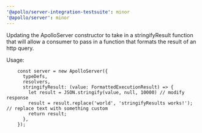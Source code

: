 ```yaml
---
'@apollo/server-integration-testsuite': minor
'@apollo/server': minor
---
```


Updating the ApolloServer constructor to take in a stringifyResult function that will allow a consumer to pass in a function that formats the result of an http query.

Usage:

        const server = new ApolloServer({
          typeDefs,
          resolvers,
          stringifyResult: (value: FormattedExecutionResult) => {
            let result = JSON.stringify(value, null, 10000) // modify response
            result = result.replace('world', 'stringifyResults works!'); // replace text with something custom
            return result;
          },
        });
